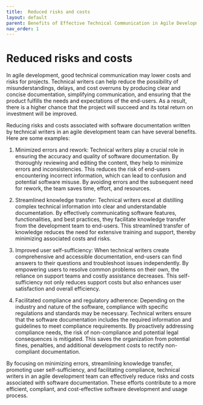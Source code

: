 ```yaml
---
title:  Reduced risks and costs
layout: default
parent: Benefits of Effective Technical Communication in Agile Development
nav_order: 1
---
```


# **Reduced risks and costs**

In agile development, good technical communication may lower costs and risks for projects. Technical writers can help reduce the possibility of misunderstandings, delays, and cost overruns by producing clear and concise documentation, simplifying communication, and ensuring that the product fulfills the needs and expectations of the end-users. As a result, there is a higher chance that the project will succeed and its total return on investment will be improved. 

Reducing risks and costs associated with software documentation written by technical writers in an agile development team can have several benefits. Here are some examples:

1. Minimized errors and rework: Technical writers play a crucial role in ensuring the accuracy and quality of software documentation. By thoroughly reviewing and editing the content, they help to minimize errors and inconsistencies. This reduces the risk of end-users encountering incorrect information, which can lead to confusion and potential software misuse. By avoiding errors and the subsequent need for rework, the team saves time, effort, and resources.

2. Streamlined knowledge transfer: Technical writers excel at distilling complex technical information into clear and understandable documentation. By effectively communicating software features, functionalities, and best practices, they facilitate knowledge transfer from the development team to end-users. This streamlined transfer of knowledge reduces the need for extensive training and support, thereby minimizing associated costs and risks.

3. Improved user self-sufficiency: When technical writers create comprehensive and accessible documentation, end-users can find answers to their questions and troubleshoot issues independently. By empowering users to resolve common problems on their own, the reliance on support teams and costly assistance decreases. This self-sufficiency not only reduces support costs but also enhances user satisfaction and overall efficiency.

4. Facilitated compliance and regulatory adherence: Depending on the industry and nature of the software, compliance with specific regulations and standards may be necessary. Technical writers ensure that the software documentation includes the required information and guidelines to meet compliance requirements. By proactively addressing compliance needs, the risk of non-compliance and potential legal consequences is mitigated. This saves the organization from potential fines, penalties, and additional development costs to rectify non-compliant documentation.

By focusing on minimizing errors, streamlining knowledge transfer, promoting user self-sufficiency, and facilitating compliance, technical writers in an agile development team can effectively reduce risks and costs associated with software documentation. These efforts contribute to a more efficient, compliant, and cost-effective software development and usage process.